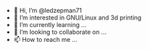 - 👋 Hi, I’m @ledzepman71
- 👀 I’m interested in GNU/Linux and 3d printing
- 🌱 I’m currently learning ...
- 💞️ I’m looking to collaborate on ...
- 📫 How to reach me ...

<!---
ledzepman71/ledzepman71 is a ✨ special ✨ repository because its `README.md` (this file) appears on your GitHub profile.
You can click the Preview link to take a look at your changes.
--->
